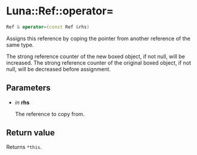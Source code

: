 # Luna::Ref::operator=

```c++
Ref & operator=(const Ref &rhs)
```

Assigns this reference by coping the pointer from another reference of the same type. 

The strong reference counter of the new boxed object, if not null, will be increased. The strong reference counter of the original boxed object, if not null, will be decreased before assignment. 

## Parameters
* *in* **rhs**

    The reference to copy from. 

## Return value
Returns `*this`. 

